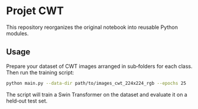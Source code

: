 # Projet CWT

This repository reorganizes the original notebook into reusable Python modules.

## Usage

Prepare your dataset of CWT images arranged in sub‑folders for each class. Then
run the training script:

```bash
python main.py --data-dir path/to/images_cwt_224x224_rgb --epochs 25
```

The script will train a Swin Transformer on the dataset and evaluate it on a
held‑out test set.
